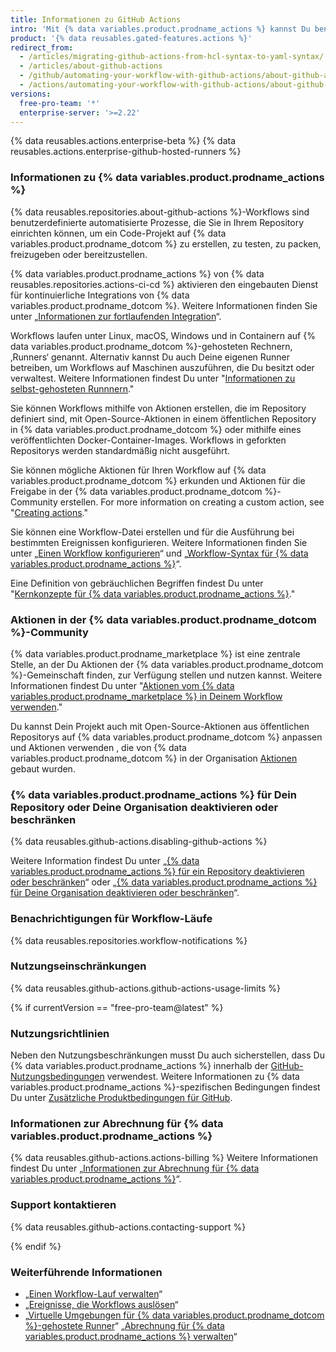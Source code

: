 ```yaml
---
title: Informationen zu GitHub Actions
intro: 'Mit {% data variables.product.prodname_actions %} kannst Du benutzerdefinierte Workflows für den gesamten Lebenszyklus der Softwareentwicklung direkt im {% data variables.product.prodname_dotcom %}-Repository erstellen.'
product: '{% data reusables.gated-features.actions %}'
redirect_from:
  - /articles/migrating-github-actions-from-hcl-syntax-to-yaml-syntax/
  - /articles/about-github-actions
  - /github/automating-your-workflow-with-github-actions/about-github-actions
  - /actions/automating-your-workflow-with-github-actions/about-github-actions
versions:
  free-pro-team: '*'
  enterprise-server: '>=2.22'
---
```


{% data reusables.actions.enterprise-beta %}
{% data reusables.actions.enterprise-github-hosted-runners %}

### Informationen zu {% data variables.product.prodname_actions %}

{% data reusables.repositories.about-github-actions %}-Workflows sind benutzerdefinierte automatisierte Prozesse, die Sie in Ihrem Repository einrichten können, um ein Code-Projekt auf {% data variables.product.prodname_dotcom %} zu erstellen, zu testen, zu packen, freizugeben oder bereitzustellen.

{% data variables.product.prodname_actions %} von {% data reusables.repositories.actions-ci-cd %} aktivieren den eingebauten Dienst für kontinuierliche Integrations von {% data variables.product.prodname_dotcom %}. Weitere Informationen finden Sie unter „[Informationen zur fortlaufenden Integration](/articles/about-continuous-integration)“.

Workflows laufen unter Linux, macOS, Windows und in Containern auf {% data variables.product.prodname_dotcom %}-gehosteten Rechnern, ‚Runners‘ genannt. Alternativ kannst Du auch Deine eigenen Runner betreiben, um Workflows auf Maschinen auszuführen, die Du besitzt oder verwaltest. Weitere Informationen findest Du unter "[Informationen zu selbst-gehosteten Runnnern](/actions/automating-your-workflow-with-github-actions/about-self-hosted-runners)."

Sie können Workflows mithilfe von Aktionen erstellen, die im Repository definiert sind, mit Open-Source-Aktionen in einem öffentlichen Repository in {% data variables.product.prodname_dotcom %} oder mithilfe eines veröffentlichten Docker-Container-Images. Workflows in geforkten Repositorys werden standardmäßig nicht ausgeführt.

Sie können mögliche Aktionen für Ihren Workflow auf {% data variables.product.prodname_dotcom %} erkunden und Aktionen für die Freigabe in der {% data variables.product.prodname_dotcom %}-Community erstellen. For more information on creating a custom action, see "[Creating actions](/actions/creating-actions)."

Sie können eine Workflow-Datei erstellen und für die Ausführung bei bestimmten Ereignissen konfigurieren. Weitere Informationen finden Sie unter „[Einen Workflow konfigurieren](/articles/configuring-a-workflow)“ und „[Workflow-Syntax für {% data variables.product.prodname_actions %}](/articles/workflow-syntax-for-github-actions)“.

Eine Definition von gebräuchlichen Begriffen findest Du unter "[Kernkonzepte für {% data variables.product.prodname_actions %}](/github/automating-your-workflow-with-github-actions/core-concepts-for-github-actions)."

### Aktionen in der {% data variables.product.prodname_dotcom %}-Community

{% data variables.product.prodname_marketplace %} ist eine zentrale Stelle, an der Du Aktionen der {% data variables.product.prodname_dotcom %}-Gemeinschaft finden, zur Verfügung stellen und nutzen kannst. Weitere Informationen findest Du unter "[Aktionen vom {% data variables.product.prodname_marketplace %} in Deinem Workflow verwenden](/actions/automating-your-workflow-with-github-actions/using-actions-from-github-marketplace-in-your-workflow)."

Du kannst Dein Projekt auch mit Open-Source-Aktionen aus öffentlichen Repositorys auf {% data variables.product.prodname_dotcom %} anpassen und Aktionen verwenden , die von {% data variables.product.prodname_dotcom %} in der Organisation [Aktionen](https://github.com/actions) gebaut wurden.

### {% data variables.product.prodname_actions %} für Dein Repository oder Deine Organisation deaktivieren oder beschränken

{% data reusables.github-actions.disabling-github-actions %}

Weitere Information findest Du unter „[{% data variables.product.prodname_actions %} für ein Repository deaktivieren oder beschränken](/github/administering-a-repository/disabling-or-limiting-github-actions-for-a-repository)“ oder „[{% data variables.product.prodname_actions %} für Deine Organisation deaktivieren oder beschränken](/github/setting-up-and-managing-organizations-and-teams/disabling-or-limiting-github-actions-for-your-organization)“.

### Benachrichtigungen für Workflow-Läufe

{% data reusables.repositories.workflow-notifications %}

### Nutzungseinschränkungen

{% data reusables.github-actions.github-actions-usage-limits %}

{% if currentVersion == "free-pro-team@latest" %}

### Nutzungsrichtlinien

Neben den Nutzungsbeschränkungen musst Du auch sicherstellen, dass Du {% data variables.product.prodname_actions %} innerhalb der [GitHub-Nutzungsbedingungen](/articles/github-terms-of-service/) verwendest. Weitere Informationen zu {% data variables.product.prodname_actions %}-spezifischen Bedingungen findest Du unter [Zusätzliche Produktbedingungen für GitHub](/github/site-policy/github-additional-product-terms#a-actions-usage).

### Informationen zur Abrechnung für {% data variables.product.prodname_actions %}

{% data reusables.github-actions.actions-billing %} Weitere Informationen findest Du unter „[Informationen zur Abrechnung für {% data variables.product.prodname_actions %}](/github/setting-up-and-managing-billing-and-payments-on-github/about-billing-for-github-actions)“.

### Support kontaktieren

{% data reusables.github-actions.contacting-support %}

{% endif %}

### Weiterführende Informationen

- „[Einen Workflow-Lauf verwalten](/articles/managing-a-workflow-run)“
- „[Ereignisse, die Workflows auslösen](/articles/events-that-trigger-workflows)“
- „[Virtuelle Umgebungen für {% data variables.product.prodname_dotcom %}-gehostete Runner](/actions/automating-your-workflow-with-github-actions/virtual-environments-for-github-hosted-runners)“
„[Abrechnung für {% data variables.product.prodname_actions %} verwalten](/github/setting-up-and-managing-billing-and-payments-on-github/managing-billing-for-github-actions)“
